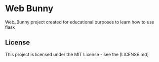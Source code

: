 # Web Bunny 

Web_Bunny project created for educational purposes to learn how to use flask

## License

This project is licensed under the MIT License - see the [LICENSE.md]





